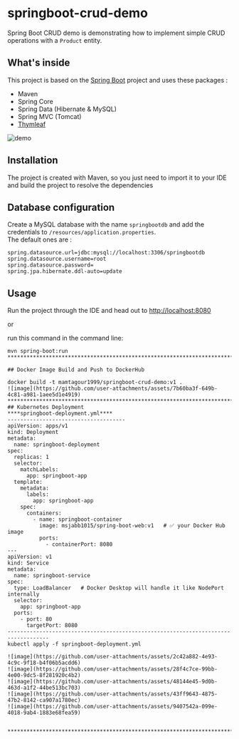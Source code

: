 # springboot-crud-demo

Spring Boot CRUD demo is demonstrating how to implement simple CRUD operations with a `Product` entity.

## What's inside 
This project is based on the [Spring Boot](http://projects.spring.io/spring-boot/) project and uses these packages :
- Maven
- Spring Core
- Spring Data (Hibernate & MySQL)
- Spring MVC (Tomcat)
- [Thymleaf](https://thymeleaf.org)

![demo](https://cl.ly/sEGH/Screen%20Recording%202018-06-11%20at%2010.34%20AM.gif)

## Installation 
The project is created with Maven, so you just need to import it to your IDE and build the project to resolve the dependencies

## Database configuration 
Create a MySQL database with the name `springbootdb` and add the credentials to `/resources/application.properties`.  
The default ones are :

```
spring.datasource.url=jdbc:mysql://localhost:3306/springbootdb
spring.datasource.username=root
spring.datasource.password=
spring.jpa.hibernate.ddl-auto=update
```

## Usage 
Run the project through the IDE and head out to [http://localhost:8080](http://localhost:8080)

or 

run this command in the command line:
```
mvn spring-boot:run
*****************************************************************************************************

## Docker Image Build and Push to DockerHub 

docker build -t mamtagour1999/springboot-crud-demo:v1 .
![image](https://github.com/user-attachments/assets/7b60ba3f-649b-4c81-a981-1aee5d1e4919)
****************************************************************************************************
## Kubernetes Deployment
****springboot-deployment.yml****
-------------------------------------
apiVersion: apps/v1
kind: Deployment
metadata:
  name: springboot-deployment
spec:
  replicas: 1
  selector:
    matchLabels:
      app: springboot-app
  template:
    metadata:
      labels:
        app: springboot-app
    spec:
      containers:
        - name: springboot-container
          image: msjabb1015/spring-boot-web:v1   # ✅ your Docker Hub image
          ports:
            - containerPort: 8080
---
apiVersion: v1
kind: Service
metadata:
  name: springboot-service
spec:
  type: LoadBalancer   # Docker Desktop will handle it like NodePort internally
  selector:
    app: springboot-app
  ports:
    - port: 80
      targetPort: 8080
-----------------------------------------------------------------------------------
kubectl apply -f springboot-deployment.yml

![image](https://github.com/user-attachments/assets/2c42a882-4e93-4c9c-9f18-b4f06b5acdd6)
![image](https://github.com/user-attachments/assets/28f4c7ce-99bb-4e00-9dc5-8f281920c4b2)
![image](https://github.com/user-attachments/assets/48144e45-9d0b-463d-a1f2-44be513bc703)
![image](https://github.com/user-attachments/assets/43ff9643-4875-47b2-8142-ca907a1780ec)
![image](https://github.com/user-attachments/assets/9407542a-099e-4018-9ab4-1883e68fea59)


*************************************************************************************************************
